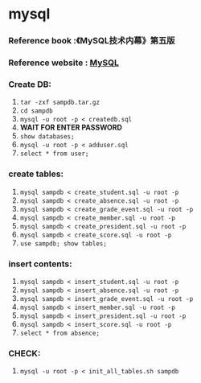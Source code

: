 # mysql
### Reference book :《MySQL技术内幕》第五版
### Reference website : [MySQL](http://www.kitebird.com/mysql-book/)

### Create DB:

1. `tar -zxf sampdb.tar.gz`
2. `cd sampdb`
3. `mysql -u root -p < createdb.sql`
4. **WAIT FOR ENTER PASSWORD**
5. `show databases;`
6. `mysql -u root -p < adduser.sql`
7. `select * from user;`

### create tables:

1. `mysql sampdb < create_student.sql -u root -p`
2. `mysql sampdb < create_absence.sql -u root -p`
3. `mysql sampdb < create_grade_event.sql -u root -p`
4. `mysql sampdb < create_member.sql -u root -p`
5. `mysql sampdb < create_president.sql -u root -p`
6. `mysql sampdb < create_score.sql -u root -p`
7. `use sampdb; show tables;`

### insert contents:

1. `mysql sampdb < insert_student.sql -u root -p`
2. `mysql sampdb < insert_absence.sql -u root -p`
3. `mysql sampdb < insert_grade_event.sql -u root -p`
4. `mysql sampdb < insert_member.sql -u root -p`
5. `mysql sampdb < insert_president.sql -u root -p`
6. `mysql sampdb < insert_score.sql -u root -p`
7. `select * from absence;`

### CHECK:

1. `mysql -u root -p < init_all_tables.sh sampdb`
